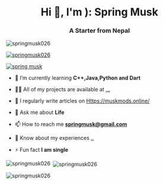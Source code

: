 <h1 align="center">Hi 👋, I'm ): Spring Musk</h1>
<h3 align="center">A Starter from Nepal</h3>

<p align="left"> <img src="https://komarev.com/ghpvc/?username=springmusk026&label=Profile%20views&color=0e75b6&style=flat" alt="springmusk026" /> </p>

<p align="left"> <a href="https://github.com/ryo-ma/github-profile-trophy"><img src="https://github-profile-trophy.vercel.app/?username=springmusk026" alt="springmusk026" /></a> </p>

<p align="left"> <a href="https://twitter.com/spring musk" target="blank"><img src="https://img.shields.io/twitter/follow/spring musk?logo=twitter&style=for-the-badge" alt="spring musk" /></a> </p>

- 🌱 I’m currently learning **C++,Java,Python and Dart**

- 👨‍💻 All of my projects are available at [...](...)

- 📝 I regularly write articles on [Https://muskmods.online/](Https://muskmods.online/)

- 💬 Ask me about **Life**

- 📫 How to reach me **springmusk@gmail.com**

- 📄 Know about my experiences [..](..)

- ⚡ Fun fact **I am single**

<p><img align="left" src="https://github-readme-stats.vercel.app/api/top-langs?username=springmusk026&show_icons=true&locale=en&layout=compact" alt="springmusk026" /></p>

<p>&nbsp;<img align="center" src="https://github-readme-stats.vercel.app/api?username=springmusk026&show_icons=true&locale=en" alt="springmusk026" /></p>

<p><img align="center" src="https://github-readme-streak-stats.herokuapp.com/?user=springmusk026&" alt="springmusk026" /></p>
